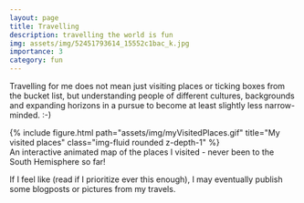```yaml
---
layout: page
title: Travelling
description: travelling the world is fun
img: assets/img/52451793614_15552c1bac_k.jpg
importance: 3
category: fun
---
```

Travelling for me does not mean just visiting places or ticking boxes from the bucket list, but understanding people of different cultures, backgrounds and expanding horizons in a pursue to become at least slightly less narrow-minded. :-)

<div class="row">
    <div class="col-sm mt-3 mt-md-0">
        {% include figure.html path="assets/img/myVisitedPlaces.gif" title="My visited places" class="img-fluid rounded z-depth-1" %}
    </div>
</div>
<div class="caption">
    An interactive animated map of the places I visited - never been to the South Hemisphere so far!
</div>

If I feel like (read if I prioritize ever this enough), I may eventually publish some blogposts or pictures from my travels.

